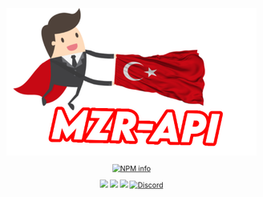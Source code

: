 <p align="center"> <a href="#"> <img width=500 src="https://raw.githubusercontent.com/MZRCode/mzr-api/main/mzrapi-logo.png"></a></p>
<p align="center"> <a href="https://nodei.co/npm/mzr-api/"><img src="https://nodei.co/npm/mzr-api.png?downloads=true&stars=true" alt="NPM info" /></a></p>
<p align="center">
  <img src="https://img.shields.io/npm/v/mzr-api?style=for-the-badge">
  <img src="https://img.shields.io/npm/l/mzr-api?style=for-the-badge">
  <img src="https://img.shields.io/npm/dt/mzr-api?style=for-the-badge">
  <a href="https://discord.gg/ktVdQYrtXF" target="_blank"> 
  <img alt="Discord" src="https://img.shields.io/badge/Support-%20Server-424549?style=for-the-badge&logo=discord"></a>
</p>

